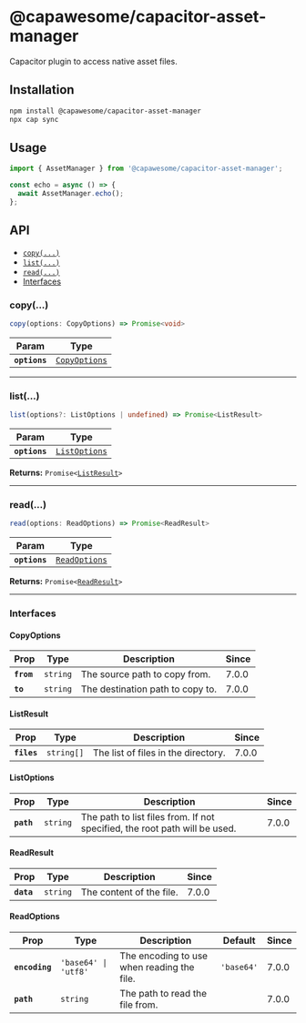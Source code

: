 # @capawesome/capacitor-asset-manager

Capacitor plugin to access native asset files.

## Installation

```bash
npm install @capawesome/capacitor-asset-manager
npx cap sync
```

## Usage

```typescript
import { AssetManager } from '@capawesome/capacitor-asset-manager';

const echo = async () => {
  await AssetManager.echo();
};
```

## API

<docgen-index>

* [`copy(...)`](#copy)
* [`list(...)`](#list)
* [`read(...)`](#read)
* [Interfaces](#interfaces)

</docgen-index>

<docgen-api>
<!--Update the source file JSDoc comments and rerun docgen to update the docs below-->

### copy(...)

```typescript
copy(options: CopyOptions) => Promise<void>
```

| Param         | Type                                                |
| ------------- | --------------------------------------------------- |
| **`options`** | <code><a href="#copyoptions">CopyOptions</a></code> |

--------------------


### list(...)

```typescript
list(options?: ListOptions | undefined) => Promise<ListResult>
```

| Param         | Type                                                |
| ------------- | --------------------------------------------------- |
| **`options`** | <code><a href="#listoptions">ListOptions</a></code> |

**Returns:** <code>Promise&lt;<a href="#listresult">ListResult</a>&gt;</code>

--------------------


### read(...)

```typescript
read(options: ReadOptions) => Promise<ReadResult>
```

| Param         | Type                                                |
| ------------- | --------------------------------------------------- |
| **`options`** | <code><a href="#readoptions">ReadOptions</a></code> |

**Returns:** <code>Promise&lt;<a href="#readresult">ReadResult</a>&gt;</code>

--------------------


### Interfaces


#### CopyOptions

| Prop       | Type                | Description                      | Since |
| ---------- | ------------------- | -------------------------------- | ----- |
| **`from`** | <code>string</code> | The source path to copy from.    | 7.0.0 |
| **`to`**   | <code>string</code> | The destination path to copy to. | 7.0.0 |


#### ListResult

| Prop        | Type                  | Description                         | Since |
| ----------- | --------------------- | ----------------------------------- | ----- |
| **`files`** | <code>string[]</code> | The list of files in the directory. | 7.0.0 |


#### ListOptions

| Prop       | Type                | Description                                                                | Since |
| ---------- | ------------------- | -------------------------------------------------------------------------- | ----- |
| **`path`** | <code>string</code> | The path to list files from. If not specified, the root path will be used. | 7.0.0 |


#### ReadResult

| Prop       | Type                | Description              | Since |
| ---------- | ------------------- | ------------------------ | ----- |
| **`data`** | <code>string</code> | The content of the file. | 7.0.0 |


#### ReadOptions

| Prop           | Type                            | Description                                | Default               | Since |
| -------------- | ------------------------------- | ------------------------------------------ | --------------------- | ----- |
| **`encoding`** | <code>'base64' \| 'utf8'</code> | The encoding to use when reading the file. | <code>'base64'</code> | 7.0.0 |
| **`path`**     | <code>string</code>             | The path to read the file from.            |                       | 7.0.0 |

</docgen-api>
